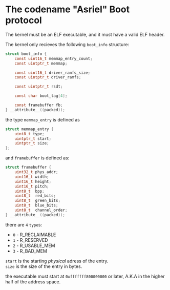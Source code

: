 # The codename "Asriel" Boot protocol
The kernel must be an ELF executable, and it must have a valid ELF header.

The kernel only recieves the following `boot_info` structure:
```c
struct boot_info {
    const uint16_t memmap_entry_count;
    const uintptr_t memmap;

    const uint16_t driver_ramfs_size;
    const uintptr_t driver_ramfs;

    const uintptr_t rsdt;

    const char boot_tag[4];

    const framebuffer fb;
} __attribute__((packed));
```

the type `memmap_entry` is defined as
```c
struct memmap_entry {
    uint8_t type;
    uintptr_t start;
    uintptr_t size;
};
```

and `framebuffer` is defined as:
```c
struct framebuffer {
    uint32_t phys_addr;
    uint16_t width;
    uint16_t height;
    uint16_t pitch;
    uint8_t  bpp;
    uint8_t  red_bits;
    uint8_t  green_bits;
    uint8_t  blue_bits;
    uint8_t  channel_order;
} __attribute__((packed));
```

there are `4` `type`s:
* `0` - R_RECLAIMABLE
* `1` - R_RESERVED
* `2` - R_USABLE_MEM
* `3` - R_BAD_MEM

`start` is the starting *physical* adress of the entry.</br>
`size` is the size of the entry in bytes.

the executable must start at `0xfffffff800000000` or later, A.K.A in the higher half of the address space.